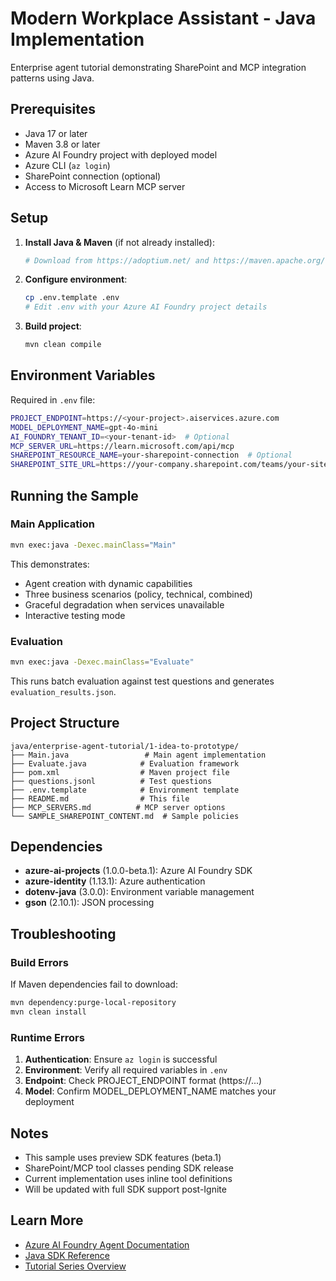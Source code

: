 # Modern Workplace Assistant - Java Implementation

Enterprise agent tutorial demonstrating SharePoint and MCP integration patterns using Java.

## Prerequisites

- Java 17 or later
- Maven 3.8 or later
- Azure AI Foundry project with deployed model
- Azure CLI (`az login`)
- SharePoint connection (optional)
- Access to Microsoft Learn MCP server

## Setup

1. **Install Java & Maven** (if not already installed):
   ```bash
   # Download from https://adoptium.net/ and https://maven.apache.org/
   ```

2. **Configure environment**:
   ```bash
   cp .env.template .env
   # Edit .env with your Azure AI Foundry project details
   ```

3. **Build project**:
   ```bash
   mvn clean compile
   ```

## Environment Variables

Required in `.env` file:

```bash
PROJECT_ENDPOINT=https://<your-project>.aiservices.azure.com
MODEL_DEPLOYMENT_NAME=gpt-4o-mini
AI_FOUNDRY_TENANT_ID=<your-tenant-id>  # Optional
MCP_SERVER_URL=https://learn.microsoft.com/api/mcp
SHAREPOINT_RESOURCE_NAME=your-sharepoint-connection  # Optional
SHAREPOINT_SITE_URL=https://your-company.sharepoint.com/teams/your-site  # Optional
```

## Running the Sample

### Main Application

```bash
mvn exec:java -Dexec.mainClass="Main"
```

This demonstrates:
- Agent creation with dynamic capabilities
- Three business scenarios (policy, technical, combined)
- Graceful degradation when services unavailable
- Interactive testing mode

### Evaluation

```bash
mvn exec:java -Dexec.mainClass="Evaluate"
```

This runs batch evaluation against test questions and generates `evaluation_results.json`.

## Project Structure

```
java/enterprise-agent-tutorial/1-idea-to-prototype/
├── Main.java                 # Main agent implementation
├── Evaluate.java            # Evaluation framework  
├── pom.xml                  # Maven project file
├── questions.jsonl          # Test questions
├── .env.template            # Environment template
├── README.md                # This file
├── MCP_SERVERS.md          # MCP server options
└── SAMPLE_SHAREPOINT_CONTENT.md  # Sample policies
```

## Dependencies

- **azure-ai-projects** (1.0.0-beta.1): Azure AI Foundry SDK
- **azure-identity** (1.13.1): Azure authentication
- **dotenv-java** (3.0.0): Environment variable management
- **gson** (2.10.1): JSON processing

## Troubleshooting

### Build Errors

If Maven dependencies fail to download:
```bash
mvn dependency:purge-local-repository
mvn clean install
```

### Runtime Errors

1. **Authentication**: Ensure `az login` is successful
2. **Environment**: Verify all required variables in `.env`
3. **Endpoint**: Check PROJECT_ENDPOINT format (https://...)
4. **Model**: Confirm MODEL_DEPLOYMENT_NAME matches your deployment

## Notes

- This sample uses preview SDK features (beta.1)
- SharePoint/MCP tool classes pending SDK release
- Current implementation uses inline tool definitions
- Will be updated with full SDK support post-Ignite

## Learn More

- [Azure AI Foundry Agent Documentation](../../developer-journey-stage-1-idea-to-prototype.md)
- [Java SDK Reference](https://learn.microsoft.com/java/api/overview/azure/ai-projects-readme)
- [Tutorial Series Overview](../../../enterprise-agent-tutorial/README.md)
